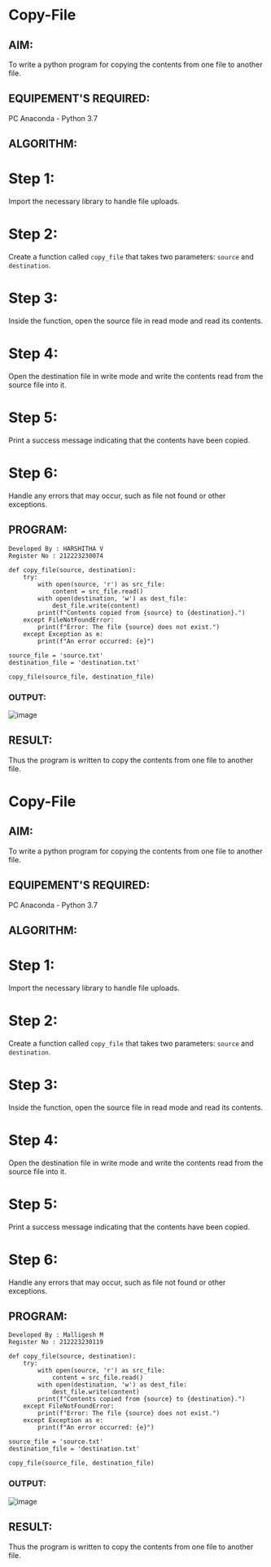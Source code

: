 # Copy-File
## AIM:
To write a python program for copying the contents from one file to another file.
## EQUIPEMENT'S REQUIRED: 
PC
Anaconda - Python 3.7
## ALGORITHM: 
# Step 1: 
Import the necessary library to handle file uploads.
# Step 2:
Create a function called `copy_file` that takes two parameters: `source` and `destination`.
# Step 3:
Inside the function, open the source file in read mode and read its contents.
# Step 4:
Open the destination file in write mode and write the contents read from the source file into it.
# Step 5: 
Print a success message indicating that the contents have been copied.
# Step 6: 
Handle any errors that may occur, such as file not found or other exceptions.


## PROGRAM:
```
Developed By : HARSHITHA V
Register No : 212223230074
```
```
def copy_file(source, destination):
    try:
        with open(source, 'r') as src_file:
            content = src_file.read()
        with open(destination, 'w') as dest_file:
            dest_file.write(content)
        print(f"Contents copied from {source} to {destination}.")
    except FileNotFoundError:
        print(f"Error: The file {source} does not exist.")
    except Exception as e:
        print(f"An error occurred: {e}")

source_file = 'source.txt'  
destination_file = 'destination.txt'

copy_file(source_file, destination_file)

```
### OUTPUT:

![image](https://github.com/user-attachments/assets/de185a8e-1b1f-4cb5-b2dc-624d7b5a95cc)


## RESULT:
Thus the program is written to copy the contents from one file to another file.
# Copy-File
## AIM:
To write a python program for copying the contents from one file to another file.
## EQUIPEMENT'S REQUIRED: 
PC
Anaconda - Python 3.7
## ALGORITHM: 
# Step 1: 
Import the necessary library to handle file uploads.
# Step 2:
Create a function called `copy_file` that takes two parameters: `source` and `destination`.
# Step 3:
Inside the function, open the source file in read mode and read its contents.
# Step 4:
Open the destination file in write mode and write the contents read from the source file into it.
# Step 5: 
Print a success message indicating that the contents have been copied.
# Step 6: 
Handle any errors that may occur, such as file not found or other exceptions.


## PROGRAM:
```
Developed By : Malligesh M
Register No : 212223230119
```
```
def copy_file(source, destination):
    try:
        with open(source, 'r') as src_file:
            content = src_file.read()
        with open(destination, 'w') as dest_file:
            dest_file.write(content)
        print(f"Contents copied from {source} to {destination}.")
    except FileNotFoundError:
        print(f"Error: The file {source} does not exist.")
    except Exception as e:
        print(f"An error occurred: {e}")

source_file = 'source.txt'  
destination_file = 'destination.txt'

copy_file(source_file, destination_file)

```
### OUTPUT:

![image](https://github.com/user-attachments/assets/de185a8e-1b1f-4cb5-b2dc-624d7b5a95cc)


## RESULT:
Thus the program is written to copy the contents from one file to another file.
